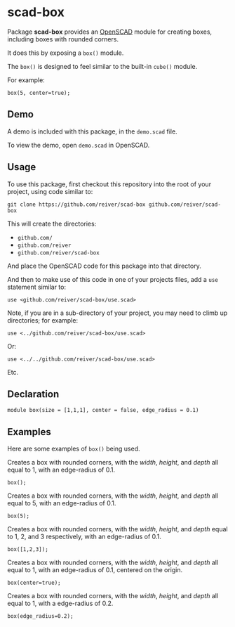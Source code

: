 # scad-box

Package **scad-box** provides an [OpenSCAD](http://www.openscad.org/) module for creating boxes, including boxes with rounded corners.

It does this by exposing a `box()` module.

The `box()` is designed to feel similar to the built-in `cube()` module.

For example:
```
box(5, center=true);
```

## Demo

A demo is included with this package, in the `demo.scad` file.

To view the demo, open `demo.scad` in OpenSCAD.

## Usage

To use this package, first checkout this repository into the root of your project, using code similar to:
```
git clone https://github.com/reiver/scad-box github.com/reiver/scad-box
```

This will create the directories:

* `github.com/`
* `github.com/reiver`
* `github.com/reiver/scad-box`

And place the OpenSCAD code for this package into that directory.

And then to make use of this code in one of your projects files, add a `use` statement similar to:
```
use <github.com/reiver/scad-box/use.scad>
```

Note, if you are in a sub-directory of your project, you may need to climb up directories; for example:
```
use <../github.com/reiver/scad-box/use.scad>
```
Or:
```
use <../../github.com/reiver/scad-box/use.scad>
```
Etc.

## Declaration

```
module box(size = [1,1,1], center = false, edge_radius = 0.1)
```

## Examples

Here are some examples of `box()` being used.

Creates a box with rounded corners, with the _width_, _height_, and _depth_ all equal to 1, with an edge-radius of 0.1.
```
box();
```

Creates a box with rounded corners, with the _width_, _height_, and _depth_ all equal to 5, with an edge-radius of 0.1.
```
box(5);
```

Creates a box with rounded corners, with the _width_, _height_, and _depth_ equal to 1, 2, and 3 respectively, with an edge-radius of 0.1.
```
box([1,2,3]);
```

Creates a box with rounded corners, with the _width_, _height_, and _depth_ all equal to 1, with an edge-radius of 0.1, centered on the origin.
```
box(center=true);
```

Creates a box with rounded corners, with the _width_, _height_, and _depth_ all equal to 1, with a edge-radius of 0.2.
```
box(edge_radius=0.2);
```
